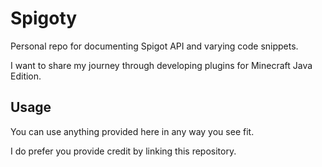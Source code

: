 # Spigoty
Personal repo for documenting Spigot API and varying code snippets.

I want to share my journey through developing plugins for Minecraft Java Edition.

## Usage
You can use anything provided here in any way you see fit. 

I do prefer you provide credit by linking this repository.
